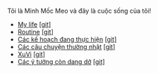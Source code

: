 Tôi là Minh Mốc Meo và đây là cuộc sống của tôi!

- [My life](https://minhxuvi.github.io/note/MyLife) [[git]](https://github.com/minhxuvi/minhxuvi/wiki/MyLife.md)
- [Routine](https://minhxuvi.github.io/note/Routine) [[git]](https://github.com/minhxuvi/minhxuvi/wiki/Routine.md)
- [Các kế hoạch đang thực hiện](https://minhxuvi.github.io/note/Plan) [[git]](https://github.com/minhxuvi/minhxuvi/wiki/Plan.md)
- [Các câu chuyện thường nhật](https://minhxuvi.github.io/note/DailyNote) [[git]](https://github.com/minhxuvi/minhxuvi/wiki/DailyNote.md)
- [XuVi](https://xuvitravel.github.io/) [[git]](https://github.com/xuvitravel/xuvitravel.github.io)
- [Các ý tưởng còn dang dở](https://minhxuvi.github.io/note/Idea) [[git]](https://github.com/minhxuvi/minhxuvi/wiki/Idea.md)
